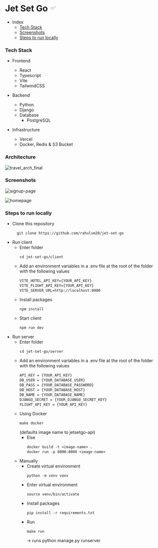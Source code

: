 # Jet Set Go <img src="client/public/plane_icon_white.png" alt="drawing" width="20"/>

- Index
  - [Tech Stack](#tech-stack)
  - [Screenshots](#screenshots)
  - [Steps to run locally](#steps-to-run-locally)

### Tech Stack

* Frontend
  * React
  * Typescript
  * Vite
  * TailwindCSS

* Backend
  * Python
  * Django
  * Database
    * PostgreSQL 

* Infrastructure
  * Vercel
  * Docker, Redis & S3 Bucket

### Architecture
![travel_arch_final](https://github.com/rahulsm20/jet-set-go/assets/77540672/83bf0b8c-e073-4a99-b44d-399c481a9e55)

### Screenshots
![signup-page](https://github.com/rahulsm20/jet-set-go/assets/77540672/23e3aedb-c988-4f65-992a-330231e2c373)

![homepage](https://github.com/rahulsm20/jet-set-go/assets/77540672/c08586c8-592e-4c61-bce2-c96d918d2ce3)

### Steps to run locally
  - Clone this repository
    ```
      git clone https://github.com/rahulsm20/jet-set-go
    ```
  - Run client 
    - Enter folder
      ```
      cd jet-set-go/client
      ```
    - Add an environment variables in a .env file at the root of the folder 
      with the following values 
       ```
      VITE_HOTEL_API_KEY={YOUR_API_KEY}
      VITE_FLIGHT_API_KEY={YOUR_API_KEY}
      VITE_SERVER_URL=http://localhost:8000
      ```
    - Install packages
      ```
      npm install
      ```
    - Start client
      ```
      npm run dev
      ```
  - Run server
    - Enter folder
      ```
      cd jet-set-go/server
      ```
    - Add an environment variables in a .env file at the root of the folder 
      with the following values
      ```
      API_KEY = {YOUR_API_KEY}
      DB_USER = {YOUR_DATABASE_USER}
      DB_PASS = {YOUR_DATABASE_PASSWORD}
      DB_HOST = {YOUR_DATABASE_HOST}
      DB_NAME = {YOUR_DATABASE_NAME}
      DJANGO_SECRET = {YOUR_DJANGO_SECRET_KEY}
      FLIGHT_API_KEY = {YOUR_API_KEY}
      ``` 
    - Using Docker
      ```
      make docker
      ``` 
      (defaults image name to jetsetgo-api)
      - Else
        ```
        docker build -t <image-name> . 
        docker run -p 8000:8000 <image-name>
        ```
    - Manually
      - Create virtual environment
        ```
        python -m venv venv
        ```
      - Enter virtual environment
        ```
        source venv/bin/activate
        ```
      - Install packages
        ```
        pip install -r requirements.txt
        ```
      - Run 
        ```
        make run 
        ```  
        -> runs python manage.py runserver
      
